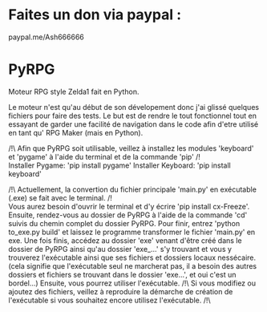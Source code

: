 # Faites un don via paypal :
paypal.me/Ash666666

# PyRPG
Moteur RPG style Zelda1 fait en Python.

Le moteur n'est qu'au début de son dévelopement donc j'ai glissé quelques fichiers pour faire des tests.
Le but est de rendre le tout fonctionnel tout en essayant de garder une facilité de navigation dans le code afin d'etre utilisé en tant qu' RPG Maker (mais en Python).

/!\ Afin que PyRPG soit utilisable, veillez à installez les modules 'keyboard' et 'pygame' à l'aide du terminal et de la commande 'pip' /!\
    Installer Pygame: 'pip install pygame'
    Installer Keyboard: 'pip install keyboard'

/!\ Actuellement, la convertion du fichier principale 'main.py' en exécutable (.exe) se fait avec le terminal. /!\
    Vous aurez besoin d'ouvrir le terminal et d'y écrire 'pip install cx-Freeze'.
    Ensuite, rendez-vous au dossier de PyRPG à l'aide de la commande 'cd' suivis du chemin complet du dossier PyRPG.
    Pour finir, entrez 'python to_exe.py build' et laissez le programme transformer le fichier 'main.py' en exe.
    Une fois finis, accédez au dossier 'exe' venant d'être créé dans le dossier de PyRPG ainsi qu'au dossier 'exe_...' s'y trouvant et vous y trouverez l'exécutable ainsi que ses fichiers et dossiers locaux nessécaire. (cela signifie que l'exécutable seul ne marcherat pas, il a besoin des autres dossiers et fichiers se trouvant dans le dossier 'exe...', et oui c'est un bordel...)
    Ensuite, vous pourrez utiliser l'exécutable.
    /!\ Si vous modifiez ou ajoutez des fichiers, veillez à reproduire la démarche de création de l'exécutable si vous souhaitez encore utilisez l'exécutable. /!\
